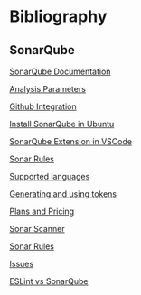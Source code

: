 # Bibliography

## SonarQube

[SonarQube Documentation]((https://docs.sonarsource.com/))

[Analysis Parameters]((https://docs.sonarsource.com/sonarqube-server/latest/analyzing-source-code/analysis-parameters/))

[Github Integration]((https://docs.sonarsource.com/sonarqube-server/latest/devops-platform-integration/github-integration/introduction/))

[Install SonarQube in Ubuntu]((https://www.serviciosvartech.com/instalando-sonarqube-en-ubuntu-server-22-04/))

[SonarQube Extension in VSCode]((https://marketplace.visualstudio.com/items?itemName=SonarSource.SonarLintforVisualStudio2022))

[Sonar Rules]((https://rules.sonarsource.com/typescript/))

[Supported languages]((https://docs.sonarsource.com/sonarqube-server/latest/analyzing-source-code/languages/overview/))

[Generating and using tokens]((https://docs.sonarsource.com/sonarqube-server/10.1/user-guide/user-account/generating-and-using-tokens/))

[Plans and Pricing]((https://www.sonarsource.com/plans-and-pricing/))

[Sonar Scanner]((https://docs.sonarsource.com/sonarqube-server/9.6/analyzing-source-code/scanners/sonarscanner/))

[Sonar Rules]((https://rules.sonarsource.com/typescript/))

[Issues]([[https://developer.mozilla.org/en-US/docs/Web/API/WebGL_API/TutorialAnimating_textures_in_WebGL](https://docs.sonarsource.com/sonarqube-server/latest/analyzing-source-code/languages/overview/)](https://docs.sonarsource.com/sonarqube-server/9.6/user-guide/issues/))

[ESLint vs SonarQube]([[https://developer.mozilla.org/en-US/docs/Web/API/WebGL_API/TutorialAnimating_textures_in_WebGL](https://docs.sonarsource.com/sonarqube-server/latest/analyzing-source-code/languages/overview/)](https://stackshare.io/stackups/eslint-vs-sonarqube))

